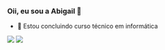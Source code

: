 ### Oii, eu sou a Abigail 👋


- 🎒 Estou concluindo curso técnico em informática 

<div>
  <a href=""></a>
  <img src = "https://github-readme-stats.vercel.app/api?username=abigailtechnology&theme=jolly">
  <img src = "https://github-readme-stats.vercel.app/api/top-langs/?username=abigailtechnology&layout=compact">
</div>              
